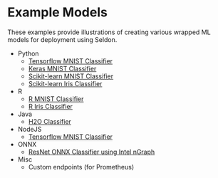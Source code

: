 # Example Models

These examples provide illustrations of creating various wrapped ML models for deployment using Seldon.

   * Python
      * [Tensorflow MNIST Classifier](./deep_mnist/deep_mnist.ipynb)
      * [Keras MNIST Classifier](./keras_mnist/keras_mnist.ipynb)
      * [Scikit-learn MNIST Classifier](./sk_mnist/skmnist.ipynb)
      * [Scikit-learn Iris Classifier](./sklearn_iris/sklearn_iris.ipynb)
   * R
      * [R MNIST Classifier](./r_mnist/r_mnist.ipynb)
      * [R Iris Classifier](./r_iris/r_iris.ipynb)
   * Java
      * [H2O Classifier](./h2o_mojo/h2o_model.ipynb)
   * NodeJS
      * [Tensorflow MNIST Classifier](./nodejs_mnist/nodejs_mnist.ipynb)
   * ONNX
      * [ResNet ONNX Classifier using Intel nGraph](./onnx_resnet50/onnx_resnet50.ipynb)
   * Misc
      * Custom endpoints (for Prometheus)
      